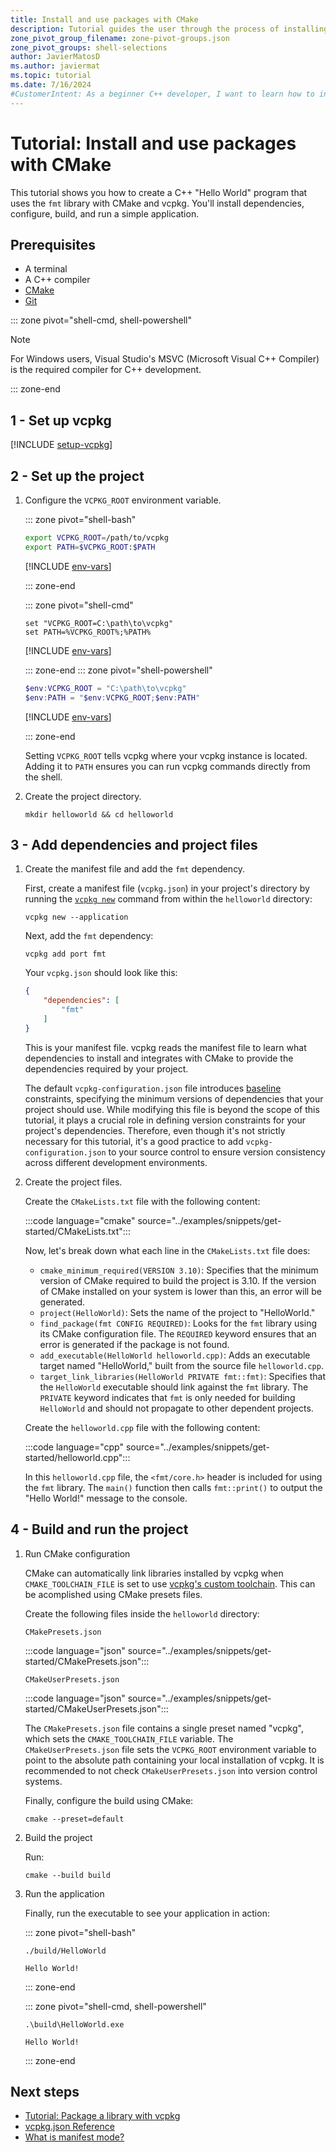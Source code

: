 ```yaml
---
title: Install and use packages with CMake
description: Tutorial guides the user through the process of installing and using packages with CMake.
zone_pivot_group_filename: zone-pivot-groups.json
zone_pivot_groups: shell-selections
author: JavierMatosD
ms.author: javiermat
ms.topic: tutorial
ms.date: 7/16/2024
#CustomerIntent: As a beginner C++ developer, I want to learn how to install and manage packages using CMake and vcpkg, so that I can easily set up and maintain C++ projects with necessary dependencies.
---
```


# Tutorial: Install and use packages with CMake

This tutorial shows you how to create a C++ "Hello World" program that uses the `fmt` library with CMake and vcpkg. You'll install dependencies, configure, build, and run a simple application.

## Prerequisites

- A terminal
- A C++ compiler
- [CMake](https://cmake.org/download/)
- [Git](https://git-scm.com/downloads)

::: zone pivot="shell-cmd, shell-powershell"

> [!NOTE]
> For Windows users, Visual Studio's MSVC (Microsoft Visual C++ Compiler) is the required compiler for C++ development.

::: zone-end

## 1 - Set up vcpkg

[!INCLUDE [setup-vcpkg](includes/setup-vcpkg.md)]

## 2 - Set up the project

1. Configure the `VCPKG_ROOT` environment variable.

    ::: zone pivot="shell-bash"

    ```bash
    export VCPKG_ROOT=/path/to/vcpkg
    export PATH=$VCPKG_ROOT:$PATH
    ```

    [!INCLUDE [env-vars](../../includes/env-vars-bash.md)]

    ::: zone-end

    ::: zone pivot="shell-cmd"

    ```console
    set "VCPKG_ROOT=C:\path\to\vcpkg"
    set PATH=%VCPKG_ROOT%;%PATH%
    ```

    [!INCLUDE [env-vars](../../includes/env-vars.md)]

    ::: zone-end
    ::: zone pivot="shell-powershell"

    ```powershell
    $env:VCPKG_ROOT = "C:\path\to\vcpkg"
    $env:PATH = "$env:VCPKG_ROOT;$env:PATH"
    ```

    [!INCLUDE [env-vars](../../includes/env-vars.md)]

    ::: zone-end

    Setting `VCPKG_ROOT` tells vcpkg where your vcpkg instance is located.
    Adding it to `PATH` ensures you can run vcpkg commands directly from the shell.

2. Create the project directory.

    ```console
    mkdir helloworld && cd helloworld
    ```

## 3 - Add dependencies and project files

1. Create the manifest file and add the `fmt` dependency.

    First, create a manifest file (`vcpkg.json`) in your project's directory by running the [`vcpkg new`](../commands/new.md) command from within the `helloworld` directory:

    ```console
    vcpkg new --application
    ```

    Next, add the `fmt` dependency:

    ```console
    vcpkg add port fmt
    ```

    Your `vcpkg.json` should look like this:

    ```json
    {
        "dependencies": [
            "fmt"
        ]
    }
    ```

    This is your manifest file. vcpkg reads the manifest file to learn what dependencies to install and integrates with CMake to provide the dependencies required by your project.

    The default `vcpkg-configuration.json` file introduces [baseline](../reference/vcpkg-configuration-json.md#registry-baseline) constraints, specifying the minimum versions of dependencies that your project should use. While modifying this file is beyond the scope of this tutorial, it plays a crucial role in defining version constraints for your project's dependencies. Therefore, even though it's not strictly necessary for this tutorial, it's a good practice to add `vcpkg-configuration.json` to your source control to ensure version consistency across different development environments.

2. Create the project files.

    Create the `CMakeLists.txt` file with the following content:

    :::code language="cmake" source="../examples/snippets/get-started/CMakeLists.txt":::

    Now, let's break down what each line in the `CMakeLists.txt` file does:

    - `cmake_minimum_required(VERSION 3.10)`: Specifies that the minimum version of CMake required to build the project is 3.10. If the version of CMake installed on your system is lower than this, an error will be generated.
    - `project(HelloWorld)`: Sets the name of the project to "HelloWorld."
    - `find_package(fmt CONFIG REQUIRED)`: Looks for the `fmt` library using its CMake configuration file. The `REQUIRED` keyword ensures that an error is generated if the package is not found.
    - `add_executable(HelloWorld helloworld.cpp)`: Adds an executable target named "HelloWorld," built from the source file `helloworld.cpp`.
    - `target_link_libraries(HelloWorld PRIVATE fmt::fmt)`: Specifies that the `HelloWorld` executable should link against the `fmt` library. The `PRIVATE` keyword indicates that `fmt` is only needed for building `HelloWorld` and should not propagate to other dependent projects.

    Create the `helloworld.cpp` file with the following content:

    :::code language="cpp" source="../examples/snippets/get-started/helloworld.cpp":::

    In this `helloworld.cpp` file, the `<fmt/core.h>` header is included for using the `fmt` library. The `main()` function then calls `fmt::print()` to output the "Hello World!" message to the console.

## 4 - Build and run the project

1. Run CMake configuration

    CMake can automatically link libraries installed by vcpkg when
    `CMAKE_TOOLCHAIN_FILE` is set to use [vcpkg's custom
    toolchain](../users/buildsystems/cmake-integration.md). This can be
    acomplished using CMake presets files.
    
    Create the following files inside the `helloworld` directory:

    `CMakePresets.json`

    :::code language="json" source="../examples/snippets/get-started/CMakePresets.json":::
    
    `CMakeUserPresets.json`
    
    :::code language="json" source="../examples/snippets/get-started/CMakeUserPresets.json":::
    
    The `CMakePresets.json` file contains a single preset named "vcpkg", which
    sets the `CMAKE_TOOLCHAIN_FILE` variable. The `CMakeUserPresets.json` file
    sets the `VCPKG_ROOT` environment variable to point to the absolute path
    containing your local installation of vcpkg. It is recommended to not check
    `CMakeUserPresets.json` into version control systems.

    Finally, configure the build using CMake:

    ```console
    cmake --preset=default
    ```

2. Build the project

    Run:

    ```console
    cmake --build build
    ```
  
3. Run the application

    Finally, run the executable to see your application in action:

    ::: zone pivot="shell-bash"

    ```console
    ./build/HelloWorld
    
    Hello World!
    ```

    ::: zone-end

    ::: zone pivot="shell-cmd, shell-powershell"

    ```console
    .\build\HelloWorld.exe
    
    Hello World!
    ```

    ::: zone-end

## Next steps

- [Tutorial: Package a library with vcpkg](get-started-packaging.md)
- [vcpkg.json Reference](../reference/vcpkg-json.md)
- [What is manifest mode?](../concepts/manifest-mode.md)

